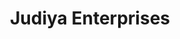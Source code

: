 ---
title: "Judiya Enterprises"
url: /ilford/judiya-enterprises-cranbrook-road/
shop: convenience
---